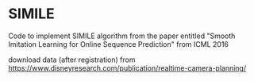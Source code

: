 # SIMILE
Code to implement SIMILE algorithm from the paper entitled "Smooth Imitation Learning for Online Sequence Prediction" from ICML 2016

download data (after registration) from https://www.disneyresearch.com/publication/realtime-camera-planning/
